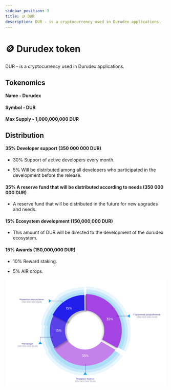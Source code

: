 ```yaml
---
sidebar_position: 3
title: 🪙 DUR
description: DUR - is a cryptocurrency used in Durudex applications.
---
```


# 🪙 Durudex token

DUR - is a cryptocurrency used in Durudex applications.

## Tokenomics

#### Name - Durudex
#### Symbol - DUR
#### Max Supply - 1,000,000,000 DUR

## Distribution

#### 35% Developer support (350 000 000 DUR)

- 30% Support of active developers every month.

- 5% Will be distributed among all developers who participated in the development before the release.

#### 35% A reserve fund that will be distributed according to needs (350 000 000 DUR)

- A reserve fund that will be distributed in the future for new upgrades and needs.

#### 15% Ecosystem development (150,000,000 DUR)

- This amount of DUR will be directed to the development of the durudex ecosystem.

#### 15% Awards (150,000,000 DUR)

- 10% Reward staking.

- 5% AIR drops.

![DUR allocation](/img/allocation.svg 'DUR allocation')
